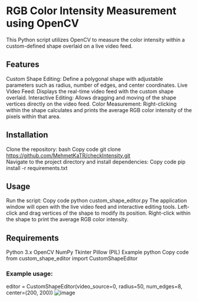 # RGB Color Intensity Measurement using OpenCV
This Python script utilizes OpenCV to measure the color intensity within a custom-defined shape overlaid on a live video feed.

## Features
Custom Shape Editing: Define a polygonal shape with adjustable parameters such as radius, number of edges, and center coordinates.
Live Video Feed: Displays the real-time video feed with the custom shape overlaid.
Interactive Editing: Allows dragging and moving of the shape vertices directly on the video feed.
Color Measurement: Right-clicking within the shape calculates and prints the average RGB color intensity of the pixels within that area.
## Installation
Clone the repository:
bash
Copy code
git clone https://github.com/MehmetKaTR/checkIntensity.git  
Navigate to the project directory and install dependencies:
Copy code
pip install -r requirements.txt
## Usage
Run the script:
Copy code
python custom_shape_editor.py
The application window will open with the live video feed and interactive editing tools.
Left-click and drag vertices of the shape to modify its position.
Right-click within the shape to print the average RGB color intensity.
## Requirements
Python 3.x
OpenCV
NumPy
Tkinter
Pillow (PIL)
Example
python
Copy code
from custom_shape_editor import CustomShapeEditor

### Example usage:
editor = CustomShapeEditor(video_source=0, radius=50, num_edges=8, center=(200, 200))
![image](https://github.com/MehmetKaTR/RGB-Color-Intensity-Measurement-/assets/96664819/67be2414-e24c-4690-92f3-5eaee758235d)

